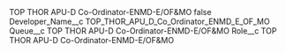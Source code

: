 <?xml version="1.0" encoding="UTF-8"?>
<CustomMetadata xmlns="http://soap.sforce.com/2006/04/metadata" xmlns:xsi="http://www.w3.org/2001/XMLSchema-instance" xmlns:xsd="http://www.w3.org/2001/XMLSchema">
    <label>TOP THOR APU-D Co-Ordinator-ENMD-E/OF&amp;MO</label>
    <protected>false</protected>
    <values>
        <field>Developer_Name__c</field>
        <value xsi:type="xsd:string">TOP_THOR_APU_D_Co_Ordinator_ENMD_E_OF_MO</value>
    </values>
    <values>
        <field>Queue__c</field>
        <value xsi:type="xsd:string">TOP THOR APU-D Co-Ordinator-ENMD-E/OF&amp;MO</value>
    </values>
    <values>
        <field>Role__c</field>
        <value xsi:type="xsd:string">TOP THOR APU-D Co-Ordinator-ENMD-E/OF&amp;MO</value>
    </values>
</CustomMetadata>
